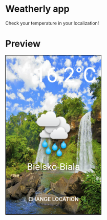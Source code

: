 # Weatherly app
Check your temperature in your localization!

# Preview
<img src="preview.png" alt="Calculator" width="300px"/>
